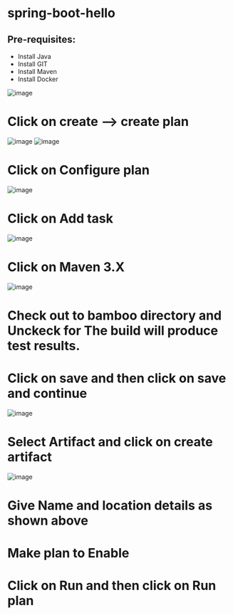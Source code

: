# spring-boot-hello

Pre-requisites:
-----
  - Install Java
  - Install GIT
  - Install Maven
  - Install Docker

![image](https://user-images.githubusercontent.com/68885738/89023437-355f6280-d341-11ea-93c7-5964e77bd9e3.png)

# Click on create --> create plan

![image](https://user-images.githubusercontent.com/68885738/89024215-5bd1cd80-d342-11ea-8077-f455d6f6e00e.png)
![image](https://user-images.githubusercontent.com/68885738/89024288-799f3280-d342-11ea-94b9-35a873115085.png)
# Click on Configure plan

![image](https://user-images.githubusercontent.com/68885738/89024749-3b564300-d343-11ea-9888-a755f1c8037a.png)
# Click on Add task

![image](https://user-images.githubusercontent.com/68885738/89024895-7eb0b180-d343-11ea-813a-a5751c434ad2.png)
# Click on Maven 3.X

![image](https://user-images.githubusercontent.com/68885738/89027451-28923d00-d348-11ea-8a25-7950dabecb6f.png)
# Check out to bamboo directory and Unckeck for The build will produce test results.
# Click on save and then click on save and continue

![image](https://user-images.githubusercontent.com/68885738/89025354-4eb5de00-d344-11ea-8386-a1804effaa57.png)
# Select Artifact and click on create artifact

![image](https://user-images.githubusercontent.com/68885738/89028633-655f3380-d34a-11ea-913f-78b9c2a04967.png)
# Give Name and location details as shown above
# Make plan to Enable

# Click on Run and then click on Run plan


  

